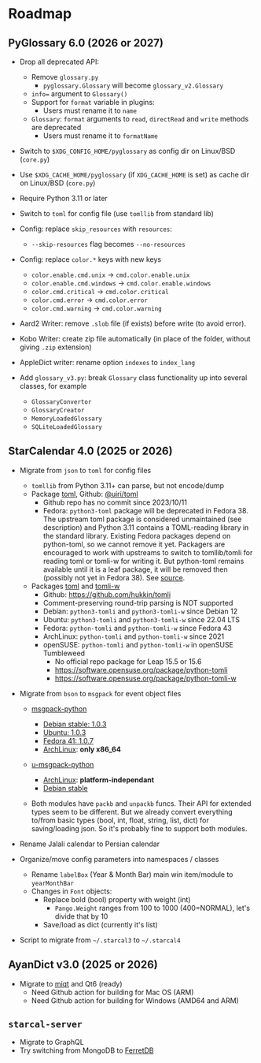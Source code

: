# Roadmap

## PyGlossary 6.0 (2026 or 2027)

- Drop all deprecated API:

  - Remove `glossary.py`
    - `pyglossary.Glossary` will become `glossary_v2.Glossary`
  - `info=` argument to `Glossary()`
  - Support for `format` variable in plugins:
    - Users must rename it to `name`
  - `Glossary`: `format` arguments to `read`, `directRead` and `write` methods are deprecated
    - Users must rename it to `formatName`

- Switch to `$XDG_CONFIG_HOME/pyglossary` as config dir on Linux/BSD (`core.py`)

- Use `$XDG_CACHE_HOME/pyglossary` (if `XDG_CACHE_HOME` is set) as cache dir on Linux/BSD (`core.py`)

- Require Python 3.11 or later

- Switch to `toml` for config file (use `tomllib` from standard lib)

- Config: replace `skip_resources` with `resources`:

  - `--skip-resources` flag becomes `--no-resources`

- Config: replace `color.*` keys with new keys

  - `color.enable.cmd.unix` -> `cmd.color.enable.unix`
  - `color.enable.cmd.windows` -> `cmd.color.enable.windows`
  - `color.cmd.critical` -> `cmd.color.critical`
  - `color.cmd.error` -> `cmd.color.error`
  - `color.cmd.warning` -> `cmd.color.warning`

- Aard2 Writer: remove `.slob` file (if exists) before write (to avoid error).

- Kobo Writer: create zip file automatically (in place of the folder, without giving `.zip` extension)

- AppleDict writer: rename option `indexes` to `index_lang`

- Add `glossary_v3.py`: break `Glossary` class functionality up into several classes, for example

  - `GlossaryConvertor`
  - `GlossaryCreator`
  - `MemoryLoadedGlossary`
  - `SQLiteLoadedGlossary`

## StarCalendar 4.0 (2025 or 2026)

- Migrate from `json` to `toml` for config files

  - `tomllib` from Python 3.11+ can parse, but not encode/dump
  - Package [toml](https://pypi.org/project/toml/), Github: [@uiri/toml](https://github.com/uiri/toml/)
    - Github repo has no commit since 2023/10/11
    - Fedora: `python3-toml` package will be deprecated in Fedora 38. The upstream toml package is considered unmaintained (see description) and Python 3.11 contains a TOML-reading library in the standard library. Existing Fedora packages depend on python-toml, so we cannot remove it yet. Packagers are encouraged to work with upstreams to switch to tomllib/tomli for reading toml or tomli-w for writing it. But python-toml remains available until it is a leaf package, it will be removed then (possibly not yet in Fedora 38). See [source](https://fedoraproject.org/wiki/Changes/DeprecatePythonToml).
  - Packages [toml](https://pypi.org/project/tomli/) and [tomli-w](https://pypi.org/project/tomli-w/)
    - Github: https://github.com/hukkin/tomli
    - Comment-preserving round-trip parsing is NOT supported
    - Debian: `python3-tomli` and `python3-tomli-w` since Debian 12
    - Ubuntu: `python3-tomli` and `python3-tomli-w` since 22.04 LTS
    - Fedora: `python-tomli` and `python-tomli-w` since Fedora 43
    - ArchLinux: `python-tomli` and `python-tomli-w` since 2021
    - openSUSE: `python-tomli` and `python-tomli-w` in openSUSE Tumbleweed
      - No official repo package for Leap 15.5 or 15.6
      - https://software.opensuse.org/package/python-tomli
      - https://software.opensuse.org/package/python-tomli-w

- Migrate from `bson` to `msgpack` for event object files

  - [msgpack-python](https://github.com/msgpack/msgpack-python)

    - [Debian stable: 1.0.3](https://packages.debian.org/bookworm/python3-msgpack)
    - [Ubuntu: 1.0.3](https://packages.ubuntu.com/oracular/python3-msgpack)
    - [Fedora 41: 1.0.7](https://packages.fedoraproject.org/pkgs/python-msgpack/python3-msgpack/)
    - [ArchLinux](https://archlinux.org/packages/extra/x86_64/python-msgpack/): **only x86_64**

  - [u-msgpack-python](https://github.com/vsergeev/u-msgpack-python)

    - [ArchLinux](https://archlinux.org/packages/extra/any/python-u-msgpack/): **platform-independant**
    - [Debian stable](https://packages.debian.org/bookworm/python3-u-msgpack)

  - Both modules have `packb` and `unpackb` funcs. Their API for extended types seem to be different. But we already convert everything to/from basic types (bool, int, float, string, list, dict) for saving/loading json. So it's probably fine to support both modules.

- Rename Jalali calendar to Persian calendar

- Organize/move config parameters into namespaces / classes

  - Rename `labelBox` (Year & Month Bar) main win item/module to `yearMonthBar`
  - Changes in `Font` objects:
    - Replace bold (bool) property with weight (int)
      - `Pango.Weight` ranges from 100 to 1000 (400=NORMAL), let's divide that by 10
    - Save/load as dict (currently it's list)

- Script to migrate from `~/.starcal3` to `~/.starcal4`

## AyanDict v3.0 (2025 or 2026)

- Migrate to [miqt](https://github.com/mappu/miqt) and Qt6 (ready)
  - Need Github action for building for Mac OS (ARM)
  - Need Github action for building for Windows (AMD64 and ARM)

## `starcal-server`

- Migrate to GraphQL
- Try switching from MongoDB to [FerretDB](https://github.com/FerretDB/FerretDB)
